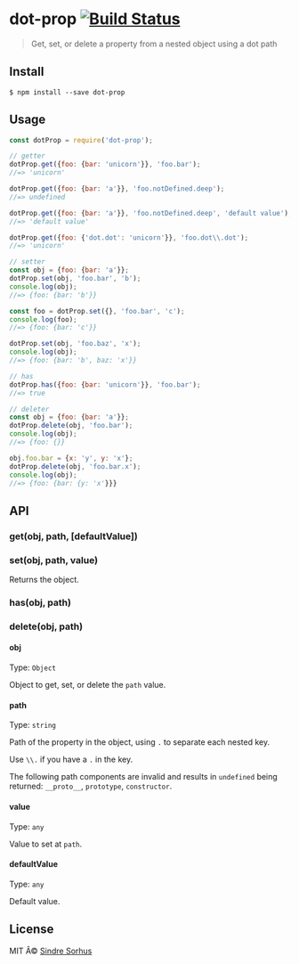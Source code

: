# dot-prop [![Build Status](https://travis-ci.org/sindresorhus/dot-prop.svg?branch=master)](https://travis-ci.org/sindresorhus/dot-prop)

> Get, set, or delete a property from a nested object using a dot path


## Install

```
$ npm install --save dot-prop
```


## Usage

```js
const dotProp = require('dot-prop');

// getter
dotProp.get({foo: {bar: 'unicorn'}}, 'foo.bar');
//=> 'unicorn'

dotProp.get({foo: {bar: 'a'}}, 'foo.notDefined.deep');
//=> undefined

dotProp.get({foo: {bar: 'a'}}, 'foo.notDefined.deep', 'default value');
//=> 'default value'

dotProp.get({foo: {'dot.dot': 'unicorn'}}, 'foo.dot\\.dot');
//=> 'unicorn'

// setter
const obj = {foo: {bar: 'a'}};
dotProp.set(obj, 'foo.bar', 'b');
console.log(obj);
//=> {foo: {bar: 'b'}}

const foo = dotProp.set({}, 'foo.bar', 'c');
console.log(foo);
//=> {foo: {bar: 'c'}}

dotProp.set(obj, 'foo.baz', 'x');
console.log(obj);
//=> {foo: {bar: 'b', baz: 'x'}}

// has
dotProp.has({foo: {bar: 'unicorn'}}, 'foo.bar');
//=> true

// deleter
const obj = {foo: {bar: 'a'}};
dotProp.delete(obj, 'foo.bar');
console.log(obj);
//=> {foo: {}}

obj.foo.bar = {x: 'y', y: 'x'};
dotProp.delete(obj, 'foo.bar.x');
console.log(obj);
//=> {foo: {bar: {y: 'x'}}}
```


## API

### get(obj, path, [defaultValue])

### set(obj, path, value)

Returns the object.

### has(obj, path)

### delete(obj, path)

#### obj

Type: `Object`

Object to get, set, or delete the `path` value.

#### path

Type: `string`

Path of the property in the object, using `.` to separate each nested key.

Use `\\.` if you have a `.` in the key.

The following path components are invalid and results in `undefined` being returned: `__proto__`, `prototype`, `constructor`.

#### value

Type: `any`

Value to set at `path`.

#### defaultValue

Type: `any`

Default value.


## License

MIT Â© [Sindre Sorhus](https://sindresorhus.com)
